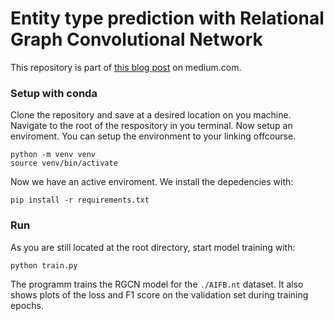 # Entity type prediction with Relational Graph Convolutional Network

This repository is part of [this blog post](https://medium.com/@tls430/setup-for-entity-type-prediction-with-relational-graph-convolutional-network-pytorch-3554be0bfd5a) on medium.com.

### Setup with conda
Clone the repository and save at a desired location on you machine.
Navigate to the root of the respository in you terminal.
Now setup an enviroment.
You can setup the environment to your linking offcourse.
```
python -m venv venv
source venv/bin/activate
```
Now we have an active enviroment.
We install the depedencies with:
```
pip install -r requirements.txt
```

### Run
As you are still located at the root directory, start model training with:
```
python train.py
```
The programm trains the RGCN model for the `./AIFB.nt` dataset.
It also shows plots of the loss and F1 score on the validation set during training epochs.
